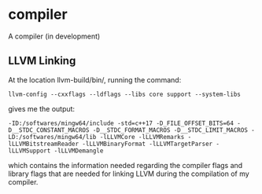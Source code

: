 # compiler
A compiler (in development)

## LLVM Linking

At the location llvm-build/bin/, running the command:

```
llvm-config --cxxflags --ldflags --libs core support --system-libs
```

gives me the output:

```
-ID:/softwares/mingw64/include -std=c++17 -D_FILE_OFFSET_BITS=64 -D__STDC_CONSTANT_MACROS -D__STDC_FORMAT_MACROS -D__STDC_LIMIT_MACROS -LD:/softwares/mingw64/lib -lLLVMCore -lLLVMRemarks -lLLVMBitstreamReader -lLLVMBinaryFormat -lLLVMTargetParser -lLLVMSupport -lLLVMDemangle
```

which contains the information needed regarding the compiler flags and library flags that are needed for linking LLVM during the compilation of my compiler.
